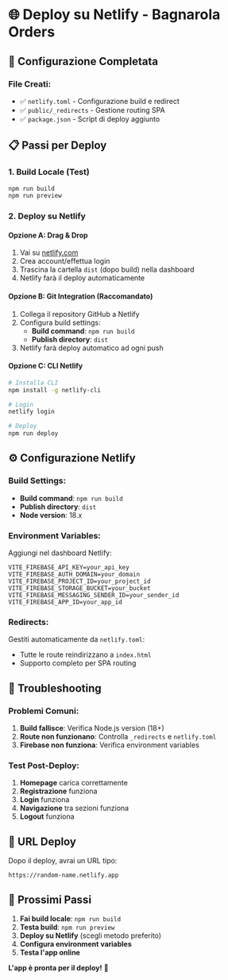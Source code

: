 # 🌐 Deploy su Netlify - Bagnarola Orders

## 🚀 Configurazione Completata

### **File Creati:**
- ✅ `netlify.toml` - Configurazione build e redirect
- ✅ `public/_redirects` - Gestione routing SPA
- ✅ `package.json` - Script di deploy aggiunto

## 📋 Passi per Deploy

### **1. Build Locale (Test)**
```bash
npm run build
npm run preview
```

### **2. Deploy su Netlify**

#### **Opzione A: Drag & Drop**
1. Vai su [netlify.com](https://netlify.com)
2. Crea account/effettua login
3. Trascina la cartella `dist` (dopo build) nella dashboard
4. Netlify farà il deploy automaticamente

#### **Opzione B: Git Integration (Raccomandato)**
1. Collega il repository GitHub a Netlify
2. Configura build settings:
   - **Build command**: `npm run build`
   - **Publish directory**: `dist`
3. Netlify farà deploy automatico ad ogni push

#### **Opzione C: CLI Netlify**
```bash
# Installa CLI
npm install -g netlify-cli

# Login
netlify login

# Deploy
npm run deploy
```

## ⚙️ Configurazione Netlify

### **Build Settings:**
- **Build command**: `npm run build`
- **Publish directory**: `dist`
- **Node version**: 18.x

### **Environment Variables:**
Aggiungi nel dashboard Netlify:
```
VITE_FIREBASE_API_KEY=your_api_key
VITE_FIREBASE_AUTH_DOMAIN=your_domain
VITE_FIREBASE_PROJECT_ID=your_project_id
VITE_FIREBASE_STORAGE_BUCKET=your_bucket
VITE_FIREBASE_MESSAGING_SENDER_ID=your_sender_id
VITE_FIREBASE_APP_ID=your_app_id
```

### **Redirects:**
Gestiti automaticamente da `netlify.toml`:
- Tutte le route reindirizzano a `index.html`
- Supporto completo per SPA routing

## 🔧 Troubleshooting

### **Problemi Comuni:**
1. **Build fallisce**: Verifica Node.js version (18+)
2. **Route non funzionano**: Controlla `_redirects` e `netlify.toml`
3. **Firebase non funziona**: Verifica environment variables

### **Test Post-Deploy:**
1. **Homepage** carica correttamente
2. **Registrazione** funziona
3. **Login** funziona
4. **Navigazione** tra sezioni funziona
5. **Logout** funziona

## 📱 URL Deploy

Dopo il deploy, avrai un URL tipo:
```
https://random-name.netlify.app
```

## 🎯 Prossimi Passi

1. **Fai build locale**: `npm run build`
2. **Testa build**: `npm run preview`
3. **Deploy su Netlify** (scegli metodo preferito)
4. **Configura environment variables**
5. **Testa l'app online**

**L'app è pronta per il deploy!** 🚀

